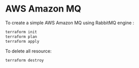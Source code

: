 # AWS Amazon MQ

To create a simple AWS Amazon MQ using RabbitMQ engine :

```bash
terraform init
terraform plan
terraform apply
```

To delete all resource:

```bash
terraform destroy
```
